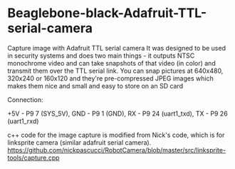 # Beaglebone-black-Adafruit-TTL-serial-camera
Capture image with Adafruit TTL serial camera
It was designed to be used in security systems and does two main things - it outputs NTSC monochrome video and can take snapshots of that video (in color) and transmit them over the TTL serial link.
You can snap pictures at 640x480, 320x240 or 160x120 and they're pre-compressed JPEG images which makes them nice and small and easy to store on an SD card

Connection:

+5V - P9 7 (SYS_5V),    GND - P9 1 (GND),    RX - P9 24 (uart1_txd),    TX - P9 26 (uart1_rxd)

c++ code for the image capture is modified from Nick's code, which is for linksprite camera (similar adafruit serial camera).
https://github.com/nickpascucci/RobotCamera/blob/master/src/linksprite-tools/capture.cpp

